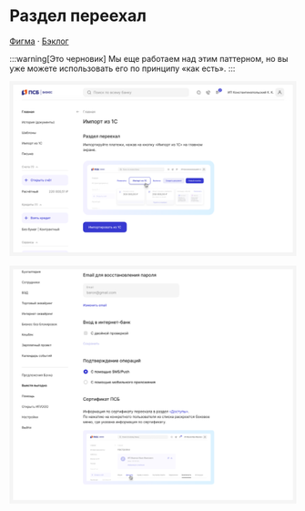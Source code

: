 # Раздел переехал
[Фигма](https://www.figma.com/design/DYlVm81MWPnxu6wiDXtsfL/%D0%A0%D0%B0%D0%B7%D0%B4%D0%B5%D0%BB-%D0%BF%D0%B5%D1%80%D0%B5%D0%B5%D1%85%D0%B0%D0%BB?node-id=0-1&t=cK6Js6K21kAWzUZZ-1) · [Бэклог](https://github.com/metz-hei/psb/labels/Раздел%20переехал)

:::warning[Это черновик]
Мы еще работаем над этим паттерном, но вы уже можете использовать его по принципу «как есть».
:::


![Раздел переехал](./1.png)

![Раздел переехал](./2.png)